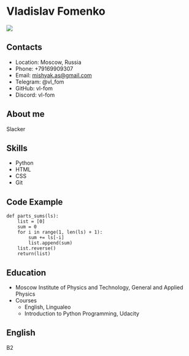 # Vladislav Fomenko
![](https://icdn.lenta.ru/images/2021/04/27/16/20210427163138131/square_320_c09ebae17387b7d6eeb9fa0d42afe5ee.jpg)
## Contacts
* Location: Moscow, Russia
* Phone: +79169909307
* Email: mishyak.as@gmail.com
* Telegram: @vl_fom
* GitHub: vl-fom
* Discord: vl-fom
## About me
Slacker
## Skills
* Python
* HTML
* CSS
* Git
## Code Example
```
def parts_sums(ls):
    list = [0]
    sum = 0
    for i in range(1, len(ls) + 1):
        sum += ls[-i]
        list.append(sum)
    list.reverse()
    return(list)
```
## Education
* Moscow Institute of Physics and Technology, General and Applied Physics
* Courses
    * English, Lingualeo
    * Introduction to Python Programming, Udacity
## English
B2
